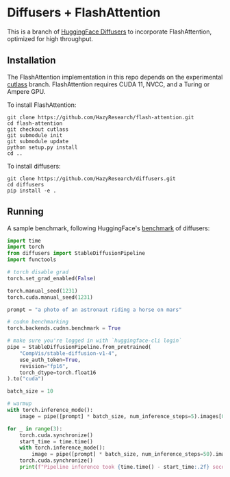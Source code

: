 # Diffusers + FlashAttention


This is a branch of [HuggingFace Diffusers](https://github.com/huggingface/diffusers) to incorporate FlashAttention, optimized for high throughput.

## Installation

The FlashAttention implementation in this repo depends on the experimental [cutlass](https://github.com/HazyResearch/flash-attention/tree/cutlass) branch.
FlashAttention requires CUDA 11, NVCC, and a Turing or Ampere GPU.

To install FlashAttention:
```
git clone https://github.com/HazyResearch/flash-attention.git
cd flash-attention
git checkout cutlass
git submodule init
git submodule update
python setup.py install
cd ..
```

To install diffusers:
```
git clone https://github.com/HazyResearch/diffusers.git
cd diffusers
pip install -e .
```

## Running

A sample benchmark, following HuggingFace's [benchmark](https://twitter.com/Nouamanetazi/status/1576959648912973826) of diffusers:
```Python
import time
import torch
from diffusers import StableDiffusionPipeline
import functools

# torch disable grad
torch.set_grad_enabled(False)

torch.manual_seed(1231)
torch.cuda.manual_seed(1231)

prompt = "a photo of an astronaut riding a horse on mars"

# cudnn benchmarking
torch.backends.cudnn.benchmark = True

# make sure you're logged in with `huggingface-cli login`
pipe = StableDiffusionPipeline.from_pretrained(
    "CompVis/stable-diffusion-v1-4", 
    use_auth_token=True,
    revision="fp16",
    torch_dtype=torch.float16
).to("cuda")

batch_size = 10

# warmup
with torch.inference_mode():
    image = pipe([prompt] * batch_size, num_inference_steps=5).images[0]

for _ in range(3):
    torch.cuda.synchronize()
    start_time = time.time()
    with torch.inference_mode():
        image = pipe([prompt] * batch_size, num_inference_steps=50).images[0]
    torch.cuda.synchronize()
    print(f"Pipeline inference took {time.time() - start_time:.2f} seconds")
```
